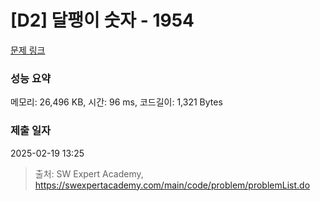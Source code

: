 # [D2] 달팽이 숫자 - 1954 

[문제 링크](https://swexpertacademy.com/main/code/problem/problemDetail.do?contestProbId=AV5PobmqAPoDFAUq) 

### 성능 요약

메모리: 26,496 KB, 시간: 96 ms, 코드길이: 1,321 Bytes

### 제출 일자

2025-02-19 13:25



> 출처: SW Expert Academy, https://swexpertacademy.com/main/code/problem/problemList.do